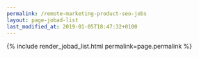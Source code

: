 ```yaml
---
permalink: /remote-marketing-product-seo-jobs
layout: page-jobad-list
last_modified_at: 2019-01-05T18:47:32+0100
---
```

{% include render_jobad_list.html permalink=page.permalink %}
